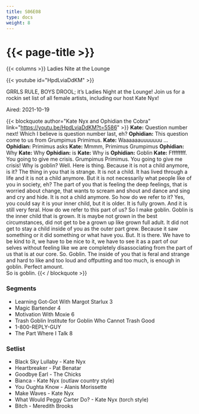 ```yaml
---
title: S06E08
type: docs
weight: 8
---
```


# {{< page-title >}}

{{< columns >}}
Ladies Nite at the Lounge

{{< youtube id="HpdLviaDdKM" >}}

GRRLS RULE, BOYS DROOL; it’s Ladies Night at the Lounge! Join us for a rockin set list of all female artists, including our host Kate Nyx!

Aired: 2021-10-19

{{< blockquote author="Kate Nyx and Ophidian the Cobra" link="https://youtu.be/HpdLviaDdKM?t=5586" >}}
<b>Kate:</b>  Question number next!  Which I believe is question number last, eh?
<b>Ophidian:</b>  This question come to us from Grumpimus Primimus.
<b>Kate:</b>  Waaaaaauuuuuuu
...
<b>Ophidian:</b>  Primimus asks
<b>Kate:</b>  Mmmm, Primimus Grumpimus
<b>Ophidian:</b> Why
<b>Kate:</b>  Why
<b>Ophidian:</b>  is
<b>Kate:</b>  Why is
<b>Ophidian:</b>  Goblin
<b>Kate:</b>  Fffffffff.  You going to give me crisis.  Grumpimus Primimus.  You going to give me crisis!  Why is goblin?  Well.  Here is thing.  Because it is not a child anymore, is it?  The thing in you that is strange.  It is not a child.  It has lived through a life and it is not a child anymore.  But it is not necessarily what people like of you in society, eh?  The part of you that is feeling the deep feelings, that is worried about change, that wants to scream and shout and dance and sing and cry and hide.  It is not a child anymore.  So how do we refer to it?  Yes, you could say it is your inner child, but it is older.  It is fully grown.  And it is still very feral.  How do we refer to this part of us?  So I make goblin.  Goblin is the inner child that is grown.  It is maybe not grown in the best circumstances, did not get to be a grown up like grown full adult.  It did not get to stay a child inside of you as the outer part grew.  Because it saw something or it did something or what have you.  But.  It is there.  We have to be kind to it, we have to be nice to it, we have to see it as a part of our selves without feeling like we are completely disassociating from the part of us that is at our core.  So.  Goblin.  The inside of you that is feral and strange and hard to like and too loud and offputting and too much, is enough in goblin.  Perfect amount.
<br/>
So is goblin.
{{< / blockquote >}}

### Segments
* Learning Got-Got With Margot Starlux 3
* Magic Bartender 4
* Motivation With Moxie 6
* Trash Goblin Institute for Goblin Who Cannot Trash Good
* 1-800-REPLY-GUY
* The Part Where I Talk 8


### Setlist
* Black Sky Lullaby - Kate Nyx
* Heartbreaker - Pat Benatar
* Goodbye Earl - The Chicks
* Bianca - Kate Nyx (outlaw country style)
* You Oughta Know - Alanis Morissette
* Make Waves - Kate Nyx
* What Would Peggy Carter Do? - Kate Nyx (torch style)
* Bitch - Meredith Brooks
